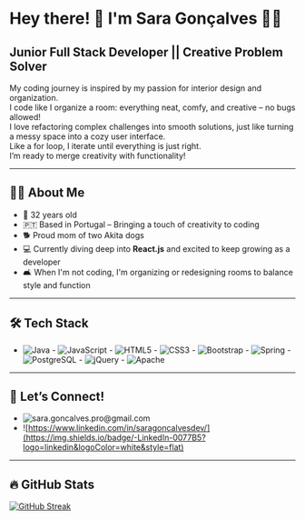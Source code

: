 # Hey there! 👋 I'm Sara Gonçalves 👩‍💻  

## Junior Full Stack Developer || Creative Problem Solver   

My coding journey is inspired by my passion for interior design and organization.  
I code like I organize a room: everything neat, comfy, and creative – no bugs allowed!   
I love refactoring complex challenges into smooth solutions, just like turning a messy space into a cozy user interface.  
Like a for loop, I iterate until everything is just right.  
I’m ready to merge creativity with functionality!  

---

## 👩‍💻 About Me  

- 🎂 32 years old  
- 🇵🇹 Based in Portugal – Bringing a touch of creativity to coding  
- 🐕 Proud mom of two Akita dogs 
- 💻 Currently diving deep into **React.js** and excited to keep growing as a developer  
- 🛋️ When I'm not coding, I'm organizing or redesigning rooms to balance style and function

---

## 🛠 Tech Stack  

- ![Java](https://img.shields.io/badge/-Java-007396?logo=java&logoColor=white&style=flat) - ![JavaScript](https://img.shields.io/badge/-JavaScript-F7DF1E?logo=javascript&logoColor=black&style=flat) - ![HTML5](https://img.shields.io/badge/-HTML5-E34F26?logo=html5&logoColor=white&style=flat) - ![CSS3](https://img.shields.io/badge/-CSS3-1572B6?logo=css3&logoColor=white&style=flat) - ![Bootstrap](https://img.shields.io/badge/-Bootstrap-563D7C?logo=bootstrap&logoColor=white&style=flat) - ![Spring](https://img.shields.io/badge/-Spring-6DB33F?logo=spring&logoColor=white&style=flat) - ![PostgreSQL](https://img.shields.io/badge/-PostgreSQL-336791?logo=postgresql&logoColor=white&style=flat) - ![jQuery](https://img.shields.io/badge/-jQuery-0769AD?logo=jquery&logoColor=white&style=flat) - ![Apache](https://img.shields.io/badge/-Apache-D22128?logo=apache&logoColor=white&style=flat)   

---

## 🤝 Let’s Connect!  

- ![sara.goncalves.pro@gmail.com](https://img.shields.io/badge/-Gmail-D14836?logo=gmail&logoColor=white&style=flat) 
- ![https://www.linkedin.com/in/saragoncalvesdev/](https://img.shields.io/badge/-LinkedIn-0077B5?logo=linkedin&logoColor=white&style=flat) 

---

## 🔥 GitHub Stats  

[![GitHub Streak](https://github-readme-streak-stats.herokuapp.com?user=sarafsg&theme=gruvbox)](https://git.io/streak-stats)  
